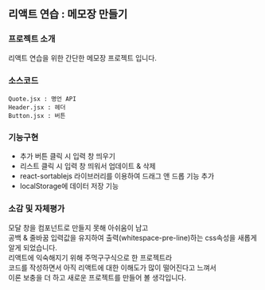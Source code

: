 ## 리액트 연습 : 메모장 만들기
### 프로젝트 소개
리액트 연습을 위한 간단한 메모장 프로젝트 입니다.
### 소스코드
```
Quote.jsx : 명언 API
Header.jsx : 헤더
Button.jsx : 버튼
```
### 기능구현
- 추가 버튼 클릭 시 입력 창 띄우기
- 리스트 클릭 시 입력 창 띄워서 업데이트 & 삭제
- react-sortablejs 라이브러리를 이용하여 드래그 앤 드롭 기능 추가
- localStorage에 데이터 저장 기능
### 소감 및 자체평가
모달 창을 컴포넌트로 만들지 못해 아쉬움이 남고  
공백 & 줄바꿈 입력값을 유지하여 출력(whitespace-pre-line)하는 css속성을 새롭게 알게 되었습니다.  
리액트에 익숙해지기 위해 주먹구구식으로 한 프로젝트라  
코드를 작성하면서 아직 리액트에 대한 이해도가 많이 떨어진다고 느껴서  
이론 보충을 더 하고 새로운 프로젝트를 만들어 볼 생각입니다.

<!-- 예외처리 방법 참고 : https://velog.io/@dom_hxrdy/React-fetch%ED%96%88%EC%9D%84-%EB%95%8C-%EC%98%88%EC%99%B8%EC%B2%98%EB%A6%AC%ED%95%98%EA%B8%B0 -->
